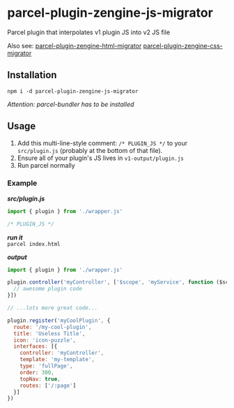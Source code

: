 # parcel-plugin-zengine-js-migrator

Parcel plugin that interpolates v1 plugin JS into v2 JS file

Also see:
[parcel-plugin-zengine-html-migrator](https://github.com/tehpsalmist/parcel-plugin-zengine-html-migrator)
[parcel-plugin-zengine-css-migrator](https://github.com/tehpsalmist/parcel-plugin-zengine-css-migrator)

## Installation

`npm i -d parcel-plugin-zengine-js-migrator`

_Attention: parcel-bundler has to be installed_

## Usage
 
1. Add this multi-line-style comment: `/* PLUGIN_JS */` to your `src/plugin.js` (probably at the bottom of that file).
2. Ensure all of your plugin's JS lives in `v1-output/plugin.js`
3. Run parcel normally

### Example

_**src/plugin.js**_

```js
import { plugin } from './wrapper.js'

/* PLUGIN_JS */
```

_**run it**_  
`parcel index.html`

_**output**_

```js
import { plugin } from './wrapper.js'

plugin.controller('myController', ['$scope', 'myService', function ($scope, srv) {
  // awesome plugin code
}])

// ...lots more great code...

plugin.register('myCoolPlugin', {
  route: '/my-cool-plugin',
  title: 'Useless Title',
  icon: 'icon-puzzle',
  interfaces: [{
    controller: 'myController',
    template: 'my-template',
    type: 'fullPage',
    order: 300,
    topNav: true,
    routes: ['/:page']
  }]
})
```
